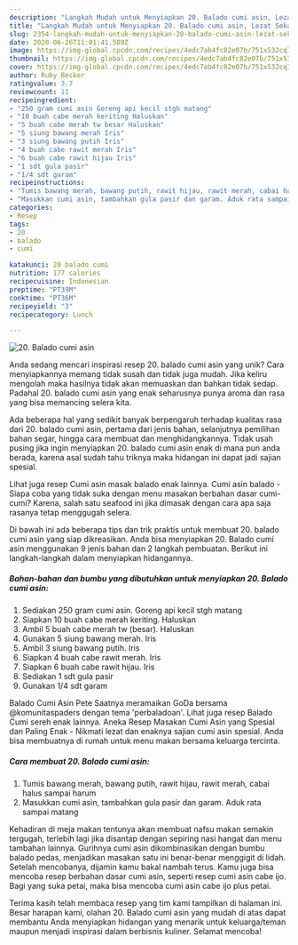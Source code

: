 ```yaml
---
description: "Langkah Mudah untuk Menyiapkan 20. Balado cumi asin, Lezat Sekali"
title: "Langkah Mudah untuk Menyiapkan 20. Balado cumi asin, Lezat Sekali"
slug: 2354-langkah-mudah-untuk-menyiapkan-20-balado-cumi-asin-lezat-sekali
date: 2020-06-26T11:01:41.589Z
image: https://img-global.cpcdn.com/recipes/4edc7ab4fc82e07b/751x532cq70/20-balado-cumi-asin-foto-resep-utama.jpg
thumbnail: https://img-global.cpcdn.com/recipes/4edc7ab4fc82e07b/751x532cq70/20-balado-cumi-asin-foto-resep-utama.jpg
cover: https://img-global.cpcdn.com/recipes/4edc7ab4fc82e07b/751x532cq70/20-balado-cumi-asin-foto-resep-utama.jpg
author: Ruby Becker
ratingvalue: 3.7
reviewcount: 11
recipeingredient:
- "250 gram cumi asin Goreng api kecil stgh matang"
- "10 buah cabe merah keriting Haluskan"
- "5 buah cabe merah tw besar Haluskan"
- "5 siung bawang merah Iris"
- "3 siung bawang putih Iris"
- "4 buah cabe rawit merah Iris"
- "6 buah cabe rawit hijau Iris"
- "1 sdt gula pasir"
- "1/4 sdt garam"
recipeinstructions:
- "Tumis bawang merah, bawang putih, rawit hijau, rawit merah, cabai halus sampai harum"
- "Masukkan cumi asin, tambahkan gula pasir dan garam. Aduk rata sampai matang"
categories:
- Resep
tags:
- 20
- balado
- cumi

katakunci: 20 balado cumi 
nutrition: 177 calories
recipecuisine: Indonesian
preptime: "PT39M"
cooktime: "PT36M"
recipeyield: "3"
recipecategory: Lunch

---
```



![20. Balado cumi asin](https://img-global.cpcdn.com/recipes/4edc7ab4fc82e07b/751x532cq70/20-balado-cumi-asin-foto-resep-utama.jpg)

Anda sedang mencari inspirasi resep 20. balado cumi asin yang unik? Cara menyiapkannya memang tidak susah dan tidak juga mudah. Jika keliru mengolah maka hasilnya tidak akan memuaskan dan bahkan tidak sedap. Padahal 20. balado cumi asin yang enak seharusnya punya aroma dan rasa yang bisa memancing selera kita.

Ada beberapa hal yang sedikit banyak berpengaruh terhadap kualitas rasa dari 20. balado cumi asin, pertama dari jenis bahan, selanjutnya pemilihan bahan segar, hingga cara membuat dan menghidangkannya. Tidak usah pusing jika ingin menyiapkan 20. balado cumi asin enak di mana pun anda berada, karena asal sudah tahu triknya maka hidangan ini dapat jadi sajian spesial.

Lihat juga resep Cumi asin masak balado enak lainnya. Cumi asin balado - Siapa coba yang tidak suka dengan menu masakan berbahan dasar cumi-cumi? Karena, salah satu seafood ini jika dimasak dengan cara apa saja rasanya tetap menggugah selera.


Di bawah ini ada beberapa tips dan trik praktis untuk membuat 20. balado cumi asin yang siap dikreasikan. Anda bisa menyiapkan 20. Balado cumi asin menggunakan 9 jenis bahan dan 2 langkah pembuatan. Berikut ini langkah-langkah dalam menyiapkan hidangannya.

<!--inarticleads1-->

##### Bahan-bahan dan bumbu yang dibutuhkan untuk menyiapkan 20. Balado cumi asin:

1. Sediakan 250 gram cumi asin. Goreng api kecil stgh matang
1. Siapkan 10 buah cabe merah keriting. Haluskan
1. Ambil 5 buah cabe merah tw (besar). Haluskan
1. Gunakan 5 siung bawang merah. Iris
1. Ambil 3 siung bawang putih. Iris
1. Siapkan 4 buah cabe rawit merah. Iris
1. Siapkan 6 buah cabe rawit hijau. Iris
1. Sediakan 1 sdt gula pasir
1. Gunakan 1/4 sdt garam


Balado Cumi Asin Pete Saatnya meramaikan GoDa bersama @komunitaspaders dengan tema &#39;perbaladoan&#39;. Lihat juga resep Balado Cumi sereh enak lainnya. Aneka Resep Masakan Cumi Asin yang Spesial dan Paling Enak - Nikmati lezat dan enaknya sajian cumi asin spesial. Anda bisa membuatnya di rumah untuk menu makan bersama keluarga tercinta. 

<!--inarticleads2-->

##### Cara membuat 20. Balado cumi asin:

1. Tumis bawang merah, bawang putih, rawit hijau, rawit merah, cabai halus sampai harum
1. Masukkan cumi asin, tambahkan gula pasir dan garam. Aduk rata sampai matang


Kehadiran di meja makan tentunya akan membuat nafsu makan semakin tergugah, terlebih lagi jika disantap dengan sepiring nasi hangat dan menu tambahan lainnya. Gurihnya cumi asin dikombinasikan dengan bumbu balado pedas, menjadikan masakan satu ini benar-benar menggigit di lidah. Setelah mencobanya, dijamin kamu bakal nambah terus. Kamu juga bisa mencoba resep berbahan dasar cumi asin, seperti resep cumi asin cabe ijo. Bagi yang suka petai, maka bisa mencoba cumi asin cabe ijo plus petai. 

Terima kasih telah membaca resep yang tim kami tampilkan di halaman ini. Besar harapan kami, olahan 20. Balado cumi asin yang mudah di atas dapat membantu Anda menyiapkan hidangan yang menarik untuk keluarga/teman maupun menjadi inspirasi dalam berbisnis kuliner. Selamat mencoba!
